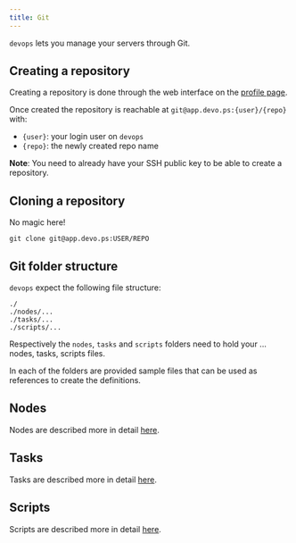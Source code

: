 ```yaml
---
title: Git
---
```

`devops` lets you manage your servers through Git.  

## Creating a repository

Creating a repository is done through the web interface on the [profile page](https://app.devo.ps/#/user/profile).

Once created the repository is reachable at `git@app.devo.ps:{user}/{repo}` with:

- `{user}`: your login user on `devops`
- `{repo}`: the newly created repo name

__Note__: You need to already have your SSH public key to be able to create a repository.

## Cloning a repository

No magic here!

    git clone git@app.devo.ps:USER/REPO

## Git folder structure

`devops` expect the following file structure:

    ./
    ./nodes/...
    ./tasks/...
    ./scripts/...

Respectively the `nodes`, `tasks` and `scripts` folders need to hold your ... nodes, tasks, scripts files.

In each of the folders are provided sample files that can be used as references to create the definitions.

## Nodes

Nodes are described more in detail [here](/manual/Nodes.html).

## Tasks

Tasks are described more in detail [here](/manual/Tasks.html).

## Scripts

Scripts are described more in detail [here](/manual/Scripts.html).